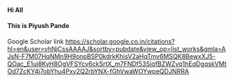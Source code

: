 #### Hi All

#### This is Piyush Pande

Google Scholar link <https://scholar.google.co.in/citations?hl=en&user=vhNjCssAAAAJ&sortby=pubdate&view_op=list_works&gmla=AJsN-F7M07HqNMn9H9onpBSP0kdrkKhisV2aHqTmv6MSQK8BewxXJ5-QOac_E1ui8KyH8OgVFSYcy6ckSrtX_m7FNDf53SiqfBZWZyq1hEqDgqskVMtOd7ZcKY4j7obYhu4Pxy2Q2rbYNX-fGhVwaWOYwpeQDJNRRA>

#
